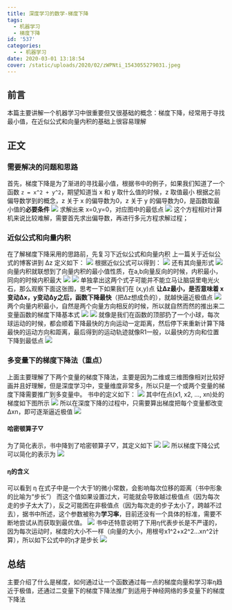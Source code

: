 ```yaml
---
title: 深度学习的数学-梯度下降
tags:
  - 机器学习
  - 梯度下降
id: '537'
categories:
  - - 机器学习
date: 2020-03-01 13:18:54
cover: /static/uploads/2020/02/zWPNti_1543055279031.jpeg
---
```




## 前言

本篇主要讲解一个机器学习中很重要但又很基础的概念：梯度下降，经常用于寻找最小值，在近似公式和向量内积的基础上很容易理解

## 正文

### 需要解决的问题和思路

首先，梯度下降是为了渐进的寻找最小值，根据书中的例子，如果我们知道了一个函数 `z = x^2 + y^2`，期望知道当 x 和 y 取什么值的时候，z 取值最小 根据之前偏导数学到的概念，z 关于 x 的偏导数为0，z 关于 y 的偏导数为0，是函数取最小值的**必要条件** [![](/static/uploads/2020/03/c17c82b7ceea9fed4834a8f92d9b84cd.png)](/static/uploads/2020/03/c17c82b7ceea9fed4834a8f92d9b84cd.png) 求解出来 x=0,y=0，对应图中的最低点 [![](/static/uploads/2020/03/f8532ab830d9da64c9540ea53fb95a58.png)](/static/uploads/2020/03/f8532ab830d9da64c9540ea53fb95a58.png) 这个方程相对计算机来说比较难解，需要首先求出偏导数，再进行多元方程求解过程；

### 近似公式和向量内积

在了解梯度下降采用的思路前，先复习下近似公式和向量内积 上一篇关于近似公式的博客讲到 Δz 定义如下： [![](/static/uploads/2020/03/ee9e5b35c3ffe7fde5ca07097b396b8b.png)](/static/uploads/2020/03/ee9e5b35c3ffe7fde5ca07097b396b8b.png) 根据近似公式可以得到： [![](/static/uploads/2020/03/afcb2d74c4f83efbda69768f029f2e36.png)](/static/uploads/2020/03/afcb2d74c4f83efbda69768f029f2e36.png) 还有其向量形式 [![](/static/uploads/2020/03/cce9e21c3b66a822b73c9103ac09aac3.png)](/static/uploads/2020/03/cce9e21c3b66a822b73c9103ac09aac3.png) 向量内积就联想到了向量内积的最小值性质，在a,b向量反向的时候，内积最小，同向的时候内积最大 [![](/static/uploads/2020/03/000e87c4d3a65040e2eb19948735512d.png)](/static/uploads/2020/03/000e87c4d3a65040e2eb19948735512d.png) [![](/static/uploads/2020/03/cdbbbb90c79ecc9c03aa55c645243f54.png)](/static/uploads/2020/03/cdbbbb90c79ecc9c03aa55c645243f54.png) 单独拿出这两个式子可能并不能立马让脑袋里电光火石，那么观察下面这张图，思考一下如果我们在 (x,y)点 **让Δz最小，是否意味着 x 变动Δx，y变动Δy之后，函数下降最快**（把Δz想成负的），就越快逼近极值点 [![](/static/uploads/2020/03/f82d1eab65525c73f494c0d249a7c787.png)](/static/uploads/2020/03/f82d1eab65525c73f494c0d249a7c787.png) 两个向量内积最小，自然是两个向量方向相反的时候，所以就自然而然的推出来二变量函数的梯度下降基本式 [![](/static/uploads/2020/03/e0debc4e5d5f98b354cdcef761c3f4a6.png)](/static/uploads/2020/03/e0debc4e5d5f98b354cdcef761c3f4a6.png) [![](/static/uploads/2020/03/4f9b25d0b42ef074a3aaf5e7653e23f4.png)](/static/uploads/2020/03/4f9b25d0b42ef074a3aaf5e7653e23f4.png) 就像是我们在函数的顶部扔了一个小球，每次球运动的时候，都会顺着下降最快的方向运动一定距离，然后停下来重新计算下降最快的运动方向和距离，最后得到的运动轨迹就像R1一般，以最快的方向和位置下降到最低点 [![](/static/uploads/2020/03/790d46b4b9c0842251e310f1325e9756.png)](/static/uploads/2020/03/790d46b4b9c0842251e310f1325e9756.png)

### 多变量下的梯度下降法（重点）

上面主要理解了下两个变量的梯度下降法，主要是因为二维或三维图像相对比较好画并且好理解，但是深度学习中，变量维度非常多，所以只是一个或两个变量的梯度下降需要推广到多变量中。 书中的定义如下： [![](/static/uploads/2020/03/3ef342a0ab7357f9b041fe955afbc811.png)](/static/uploads/2020/03/3ef342a0ab7357f9b041fe955afbc811.png) 其中f在点(x1, x2, …, xn)处的梯度如下图所示 [![](/static/uploads/2020/03/8261b4cfe7bf95b66faeb20eb0e7f1bc.png)](/static/uploads/2020/03/8261b4cfe7bf95b66faeb20eb0e7f1bc.png) 所以在深度下降的过程中，只需要算出梯度把每个变量都改变 Δxn，即可逐渐逼近极值 [![](/static/uploads/2020/03/40b87bd8432f123f9bf981b245845d1d.png)](/static/uploads/2020/03/40b87bd8432f123f9bf981b245845d1d.png)

#### 哈密顿算子▽

为了简化表示，书中降到了哈密顿算子▽，其定义如下 [![](/static/uploads/2020/03/bba93390c9574ecef8b6d838a5aa05f0.png)](/static/uploads/2020/03/bba93390c9574ecef8b6d838a5aa05f0.png) [![](/static/uploads/2020/03/1c2e600c8f8f0d2b98447ef0507cf2d9.png)](/static/uploads/2020/03/1c2e600c8f8f0d2b98447ef0507cf2d9.png) 所以梯度下降公式可以简化的表示为 [![](/static/uploads/2020/03/09eae33633f78b24e9bb299b20c88d83.png)](/static/uploads/2020/03/09eae33633f78b24e9bb299b20c88d83.png)

#### η的含义

可以看到 η 在式子中是一个大于1的微小常数，会影响每次位移的距离（书中形象的比喻为“步长”） 而这个值如果设置过大，可能就会导致越过极值点（因为每次走的步子太大了），反之可能困在非极值点（因为每次走的步子太小了，跨越不过去），据书中所述，这个参数被称为**学习率**，目前还没有一个具体的标准，需要不断地尝试从而获取到最优值。 [![](/static/uploads/2020/03/784e7506d802e8bf06eb3ffa33d0b7b0.png)](/static/uploads/2020/03/784e7506d802e8bf06eb3ffa33d0b7b0.png) 书中还特意说明了下用η代表步长是不严谨的，因为每次运动时，梯度的大小不一样（向量的大小，用根号x1^2+x2^2...xn^2计算），所以如下公式中的η才是步长 [![](/static/uploads/2020/03/313b88c8c9665b2766446095e892bad4.png)](/static/uploads/2020/03/313b88c8c9665b2766446095e892bad4.png)

## 总结

主要介绍了什么是梯度，如何通过让一个函数通过每一点的梯度向量和学习率η趋近于极值，还通过二变量下的梯度下降法推广到适用于神经网络的多变量下的梯度下降法